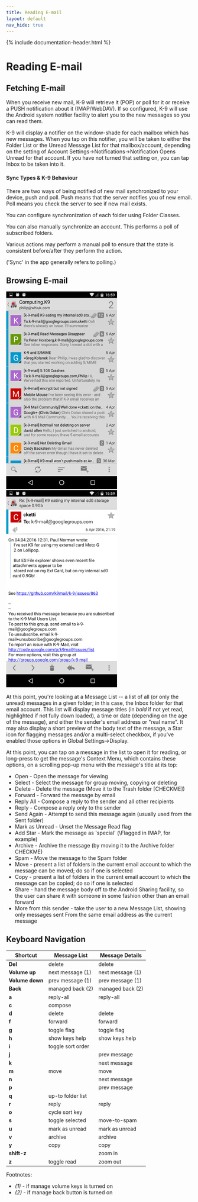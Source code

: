```yaml
---
title: Reading E-mail
layout: default
nav_hide: true
---
```


{% include documentation-header.html %}

# Reading E-mail

## Fetching E-mail

When you receive new mail, K-9 will retrieve it (POP) or poll for it or receive a PUSH notification about it (IMAP/WebDAV).  If so configured, K-9 will use the Android system notifier facility to alert you to the new messages so you can read them.

K-9 will display a notifier on the window-shade for each mailbox which has new messages.  When you tap on this notifier, you will be taken to either the Folder List or the Unread Message List for that mailbox/account, depending on the setting of Account Settings->Notifications->Notification Opens Unread for that account.  If you have not turned that setting on, you can tap Inbox to be taken into it.

#### Sync Types & K-9 Behaviour

There are two ways of being notified of new mail synchronized to your device, push and poll. Push means that the server notifies you of new email. Poll means you check the server to see if new mail exists.

You can configure synchronization of each folder using Folder Classes.

You can also manually synchronize an account. This performs a poll of subscribed folders.

Various actions may perform a manual poll to ensure that the state is consistent before/after they perform the action.

('Sync' in the app generally refers to polling.)

## Browsing E-mail

<img src="/assets/img/reading_folder_view.png" width="300" alt="Folder Message List" /> <img src="/assets/img/reading_email_view.png" width="300" alt="Message View" />

At this point, you're looking at a Message List -- a list of all (or only the unread) messages in a given folder; in this case, the Inbox folder for that email account.  This list will display message titles (in *bold* if not yet read, highlighted if not fully down loaded), a time or date (depending on the age of the message), and either the sender's email address or "real name".  It may also display a short preview of the body text of the message, a Star icon for flagging messages and/or a multi-select checkbox, if you've enabled those options in Global Settings->Display.

At this point, you can tap on a message in the list to open it for reading, or long-press to get the message's Context Menu, which contains these options, on a scrolling pop-up menu with the message's title at its top:

* Open - Open the message for viewing
* Select - Select the message for group moving, copying or deleting
* Delete - Delete the message (Move it to the Trash folder [CHECKME])
* Forward - Forward the message by email
* Reply All - Compose a reply to the sender and all other recipients
* Reply - Compose a reply only to the sender
* Send Again - Attempt to send this message again (usually used from the Sent folder)
* Mark as Unread - Unset the Message Read flag
* Add Star - Mark the message as 'special' (\Flagged in IMAP, for example)
* Archive - Archive the message (by moving it to the Archive folder CHECKME)
* Spam - Move the message to the Spam folder
* Move - present a list of folders in the current email account to which the message can be moved; do so if one is selected
* Copy - present a list of folders in the current email account to which the message can be copied; do so if one is selected
* Share - hand the message body off to the Android Sharing facility, so the user can share it with someone in some fashion other than an email forward
* More from this sender - take the user to a new Message List, showing only messages sent From the same email address as the current message

## Keyboard Navigation

<table>
<thead>
<tr><th>Shortcut</th><th>Message List</th><th>Message Details</th></tr>
</thead>
<tbody>
<tr><td><b>Del</b></td><td>delete</td><td>delete</td></tr>
<tr><td><b>Volume up</b></td><td>next message (1)</td><td>next message (1)</td></tr>
<tr><td><b>Volume down</b></td><td>prev message (1)</td><td>prev message (1)</td></tr>
<tr><td><b>Back</b></td><td>managed back (2)</td><td>managed back (2)</td></tr>
<tr><td><b>a</b></td><td>reply-all</td><td>reply-all</td></tr>
<tr><td><b>c</b></td><td>compose</td><td></td></tr>
<tr><td><b>d</b></td><td>delete</td><td>delete</td></tr>
<tr><td><b>f</b></td><td>forward</td><td>forward</td></tr>
<tr><td><b>g</b></td><td>toggle flag</td><td>toggle flag</td></tr>
<tr><td><b>h</b></td><td>show keys help</td><td>show keys help</td></tr>
<tr><td><b>i</b></td><td>toggle sort order</td><td></td></tr>
<tr><td><b>j</b></td><td></td><td>prev message</td></tr>
<tr><td><b>k</b></td><td></td><td>next message</td></tr>
<tr><td><b>m</b></td><td>move</td><td>move</td></tr>
<tr><td><b>n</b></td><td></td><td>next message</td></tr>
<tr><td><b>p</b></td><td></td><td>prev message</td></tr>
<tr><td><b>q</b></td><td>up-to folder list</td><td></td></tr>
<tr><td><b>r</b></td><td>reply</td><td>reply</td></tr>
<tr><td><b>o</b></td><td>cycle sort key</td><td></td></tr>
<tr><td><b>s</b></td><td>toggle selected</td><td>move-to-spam</td></tr>
<tr><td><b>u</b></td><td>mark as unread</td><td>mark as unread</td></tr>
<tr><td><b>v</b></td><td>archive</td><td>archive</td></tr>
<tr><td><b>y</b></td><td>copy</td><td>copy</td></tr>
<tr><td><b>shift-z</b></td><td></td><td>zoom in</td></tr>
<tr><td><b>z</b></td><td>toggle read</td><td>zoom out</td></tr>
</tbody>
</table>

Footnotes:

  * *(1)* - if manage volume keys is turned on
  * *(2)* - if manage back button is turned on
